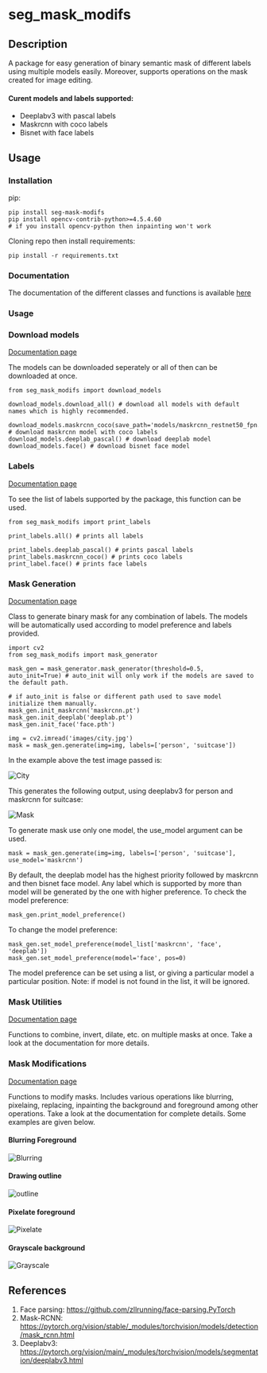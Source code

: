 # seg_mask_modifs

## Description
A package for easy generation of binary semantic mask of different labels using multiple models easily. Moreover, supports operations on the mask created for image editing.

#### Curent models and labels supported:
- Deeplabv3 with pascal labels
- Maskrcnn with coco labels
- Bisnet with face labels

## Usage

### Installation
pip:
```
pip install seg-mask-modifs
pip install opencv-contrib-python>=4.5.4.60
# if you install opencv-python then inpainting won't work
```

Cloning repo then install requirements:
```
pip install -r requirements.txt
```

### Documentation

The documentation of the different classes and functions is available [here](https://vardanagarwal.github.io/seg_mask_modifs.html)

### Usage

### Download models
[Documentation page](https://vardanagarwal.github.io/seg_mask_modifs/download_models.html)

The models can be downloaded seperately or all of then can be downloaded at once.

```
from seg_mask_modifs import download_models

download_models.download_all() # download all models with default names which is highly recommended.

download_models.maskrcnn_coco(save_path='models/maskrcnn_restnet50_fpn.pt') # download maskrcnn model with coco labels
download_models.deeplab_pascal() # download deeplab model
download_models.face() # download bisnet face model
```

### Labels
[Documentation page](https://vardanagarwal.github.io/seg_mask_modifs/print_labels.html)

To see the list of labels supported by the package, this function can be used.

```
from seg_mask_modifs import print_labels

print_labels.all() # prints all labels

print_labels.deeplab_pascal() # prints pascal labels
print_labels.maskrcnn_coco() # prints coco labels
print_label.face() # prints face labels
```

### Mask Generation
[Documentation page](https://vardanagarwal.github.io/seg_mask_modifs/mask_generator.html)

Class to generate binary mask for any combination of labels. The models will be automatically used according to model preference and labels provided.

```
import cv2
from seg_mask_modifs import mask_generator

mask_gen = mask_generator.mask_generator(threshold=0.5, auto_init=True) # auto_init will only work if the models are saved to the default path.

# if auto_init is false or different path used to save model initialize them manually.
mask_gen.init_maskrcnn('maskrcnn.pt')
mask_gen.init_deeplab('deeplab.pt')
mask_gen.init_face('face.pth')

img = cv2.imread('images/city.jpg')
mask = mask_gen.generate(img=img, labels=['person', 'suitcase'])
```

In the example above the test image passed is:

![City](seg_mask_modifs/images/city.jpg)

This generates the following output, using deeplabv3 for person and maskrcnn for suitcase:

![Mask](seg_mask_modifs/images/city_mask.jpg)

To generate mask use only one model, the use_model argument can be used.
```
mask = mask_gen.generate(img=img, labels=['person', 'suitcase'], use_model='maskrcnn')
```

By default, the deeplab model has the highest priority followed by maskrcnn and then bisnet face model. Any label which is supported by more than model will be generated by the one with higher preference. To check the model preference:

```
mask_gen.print_model_preference() 
```

To change the model preference:
```
mask_gen.set_model_preference(model_list['maskrcnn', 'face', 'deeplab'])
mask_gen.set_model_preference(model='face', pos=0)
```
The model preference can be set using a list, or giving a particular model a particular position. 
Note: if model is not found in the list, it will be ignored.

### Mask Utilities
[Documentation page](https://vardanagarwal.github.io/seg_mask_modifs/mask_utils.html)

Functions to combine, invert, dilate, etc. on multiple masks at once. Take a look at the documentation for more details.

### Mask Modifications
[Documentation page](https://vardanagarwal.github.io/seg_mask_modifs/mask_modifier.html)

Functions to modify masks. Includes various operations like blurring, pixelaing, replacing, inpainting the background and foreground among other operations. Take a look at the documentation for complete details. Some examples are given below.

#### Blurring Foreground
![Blurring](seg_mask_modifs/images/face_blur_fg.jpg)

#### Drawing outline
![outline](seg_mask_modifs/images/city_outline.jpg)

#### Pixelate foreground
![Pixelate](seg_mask_modifs/images/city_pixelate_fg.jpg)

#### Grayscale background
![Grayscale](seg_mask_modifs/images/city_grayscale_bg.jpg)

## References
1. Face parsing: https://github.com/zllrunning/face-parsing.PyTorch
2. Mask-RCNN: https://pytorch.org/vision/stable/_modules/torchvision/models/detection/mask_rcnn.html
3. Deeplabv3: https://pytorch.org/vision/main/_modules/torchvision/models/segmentation/deeplabv3.html
